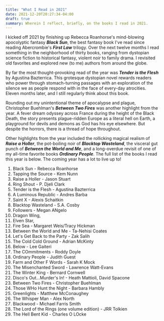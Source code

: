 ```yaml
---
title: "What I Read in 2021"
date: 2021-12-20T20:27:34-04:00
draft: true
summary: Wherein I reflect, briefly, on the books I read in 2021.
---
```


I kicked off 2021 by finishing up Rebecca Roanhorse's mind-blowing apocolyptic fantasy ***Black Sun***, the best fantasy book I've read since reading Abercrombie's ***First Law*** trilogy. Over the next twelve months I read something in the neighborhood of thirty books, ranging from dystopian science fiction to historical fantasy, violent noir to family drama. I revisited old favorites and explored new (to me) authors from around the globe.

By far the most thought-provoking read of the year was ***Tender is the Flesh*** by Agustina Bazterrica. This grotesque dystopian novel rewards readers who power through stomach-turning passages with an exploration of the silence we as people respond with in the face of every-day atrocities. Eleven months later, and I still regularly think about this book.

Rounding out my unintentional theme of apocalypse and plague, Christopher Buehlman's ***Between Two Fires*** was another highlight from the year. A fever dream odyssey across France during the height of the Black Death, the story presents plague-ridden Europe as a literal hell on Earth, a playground for devils and demons as God has his eye elsewhere. But despite the horrors, there is a thread of hope throughout.

Other highlights from the year included the rollicking magical realism of ***Raise a Holler***, the pot-boiling noir of ***Blacktop Wasteland***, the visceral gut punch of ***Between the World and Me***, and a long-overdue revisit of one of my all-time favorite books ***Ordinary People***. The full list of the books I read this year is below. The coming year has a lot to live up to!

1. Black Sun - Rebecca Roanhorse
1. Tapping the Source - Kem Nunn
1. Raise a Holler - Jason Stuart
1. Ring Shout - P. Djeli Clark
1. Tender is the Flesh - Agustina Bazterrica
1. A Luminous Republic - Andres Barba
1. Saint X - Alexis Schaitkin
1. Blacktop Wasteland - S.A. Cosby
1. Followers - Megan ANgelo
1. Dragon Wing, 
1. Elven Star, 
1. Fire Sea - Margaret Weis/Tracy Hickman
1. Between the World and Me - Ta-Nehisi Coates
1. Let's Get Back to the Party - Zak Salih
1. The Cold Cold Ground - Adrian McKinty
1. Below - Lee Gaiteri
1. The COmmitments - Roddy Doyle
1. Ordinary People - Judith Guest
1. Farm and Other F Words - Sarah K Mock
1. The Misenchanted Sword - Lawrence Watt-Evans
1. The Winter King - Bernard Cornwell
1. Disco's Out...Murder's In! - Heath Mattioli, David Spacone
1. Between Two Fires - Christopher Buehlman
1. Those WHo Hunt the Night - Barbara Hambly
1. Greenlights - Matthew McConaughey
1. The Whisper Man - Alex North
1. Blackwood - Michael Farris Smith
1. The Lord of the Rings (one volume edition) - JRR Tolkien
1. The Hell Bent Kid - Charles O LOcke